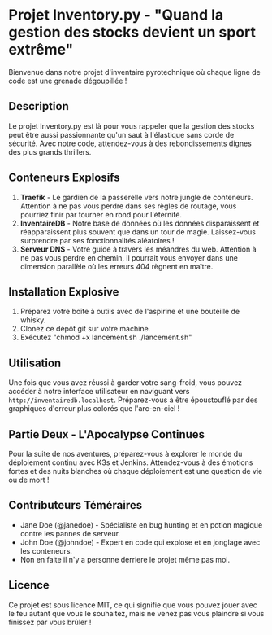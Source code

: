 # Projet Inventory.py - "Quand la gestion des stocks devient un sport extrême"

Bienvenue dans notre projet d'inventaire pyrotechnique où chaque ligne de code est une grenade dégoupillée !

## Description
Le projet Inventory.py est là pour vous rappeler que la gestion des stocks peut être aussi passionnante qu'un saut à l'élastique sans corde de sécurité. Avec notre code, attendez-vous à des rebondissements dignes des plus grands thrillers.

## Conteneurs Explosifs
1. **Traefik** - Le gardien de la passerelle vers notre jungle de conteneurs. Attention à ne pas vous perdre dans ses règles de routage, vous pourriez finir par tourner en rond pour l'éternité.
2. **InventaireDB** - Notre base de données où les données disparaissent et réapparaissent plus souvent que dans un tour de magie. Laissez-vous surprendre par ses fonctionnalités aléatoires !
3. **Serveur DNS** - Votre guide à travers les méandres du web. Attention à ne pas vous perdre en chemin, il pourrait vous envoyer dans une dimension parallèle où les erreurs 404 règnent en maître.

## Installation Explosive
1. Préparez votre boîte à outils avec de l'aspirine et une bouteille de whisky.
2. Clonez ce dépôt git sur votre machine.
3. Exécutez "chmod +x lancement.sh
             ./lancement.sh"

## Utilisation
Une fois que vous avez réussi à garder votre sang-froid, vous pouvez accéder à notre interface utilisateur en naviguant vers `http://inventairedb.localhost`. Préparez-vous à être époustouflé par des graphiques d'erreur plus colorés que l'arc-en-ciel !

## Partie Deux - L'Apocalypse Continues
Pour la suite de nos aventures, préparez-vous à explorer le monde du déploiement continu avec K3s et Jenkins. Attendez-vous à des émotions fortes et des nuits blanches où chaque déploiement est une question de vie ou de mort !

## Contributeurs Téméraires
- Jane Doe (@janedoe) - Spécialiste en bug hunting et en potion magique contre les pannes de serveur.
- John Doe (@johndoe) - Expert en code qui explose et en jonglage avec les conteneurs.
- Non en faite il n'y a personne derriere le projet même pas moi.

## Licence
Ce projet est sous licence MIT, ce qui signifie que vous pouvez jouer avec le feu autant que vous le souhaitez, mais ne venez pas vous plaindre si vous finissez par vous brûler !
